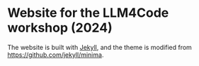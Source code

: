 # Website for the LLM4Code workshop (2024)

The website is built with [Jekyll](https://jekyllrb.com), and the theme is modified from https://github.com/jekyll/minima.
